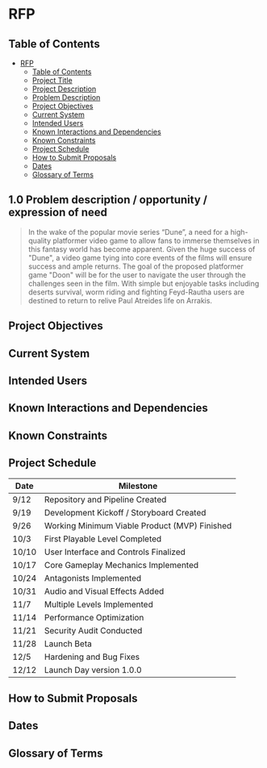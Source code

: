 # RFP

## Table of Contents

- [RFP](#rfp)
  - [Table of Contents](#table-of-contents)
  - [Project Title](#project-title)
  - [Project Description](#project-description)
  - [Problem Description](#problem-description)
  - [Project Objectives](#project-objectives)
  - [Current System](#current-system)
  - [Intended Users](#intended-users)
  - [Known Interactions and Dependencies](#known-interactions-and-dependencies)
  - [Known Constraints](#known-constraints)
  - [Project Schedule](#project-schedule)
  - [How to Submit Proposals](#how-to-submit-proposals)
  - [Dates](#dates)
  - [Glossary of Terms](#glossary-of-terms)

## 1.0 Problem description / opportunity / expression of need

> In the wake of the popular movie series “Dune”, a need for a high-quality platformer video game to allow fans to immerse themselves in this fantasy world has become apparent. Given the huge success of "Dune", a video game tying into core events of the films will ensure success and ample returns. The goal of the proposed platformer game "Doon" will be for the user to navigate the user through the challenges seen in the film. With simple but enjoyable tasks including deserts survival, worm riding and fighting Feyd-Rautha users are destined to return to relive Paul Atreides life on Arrakis.

## Project Objectives

## Current System

## Intended Users

## Known Interactions and Dependencies

## Known Constraints  

## Project Schedule

| Date  | Milestone                                     |
| ----- | --------------------------------------------- |
| 9/12  | Repository and Pipeline Created               |
| 9/19  | Development Kickoff / Storyboard Created      |
| 9/26  | Working Minimum Viable Product (MVP) Finished |
| 10/3  | First Playable Level Completed                |
| 10/10 | User Interface and Controls Finalized         |
| 10/17 | Core Gameplay Mechanics Implemented           |
| 10/24 | Antagonists Implemented                       |
| 10/31 | Audio and Visual Effects Added                |
| 11/7  | Multiple Levels Implemented                   |
| 11/14 | Performance Optimization                      |
| 11/21 | Security Audit Conducted                      |
| 11/28 | Launch Beta                                   |
| 12/5  | Hardening and Bug Fixes                       |
| 12/12 | Launch Day version 1.0.0                      |

## How to Submit Proposals

## Dates

## Glossary of Terms
